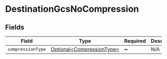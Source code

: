 # DestinationGcsNoCompression


## Fields

| Field                                                                | Type                                                                 | Required                                                             | Description                                                          |
| -------------------------------------------------------------------- | -------------------------------------------------------------------- | -------------------------------------------------------------------- | -------------------------------------------------------------------- |
| `compressionType`                                                    | [Optional\<CompressionType>](../../models/shared/CompressionType.md) | :heavy_minus_sign:                                                   | N/A                                                                  |